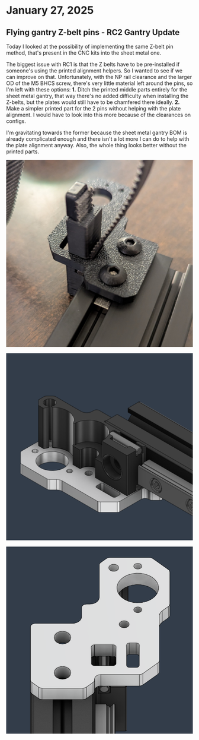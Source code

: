 # January 27, 2025
## Flying gantry Z-belt pins - RC2 Gantry Update
Today I looked at the possibility of implementing the same Z-belt pin method, that's present in the CNC kits into the sheet metal one.

The biggest issue with RC1 is that the Z belts have to be pre-installed if someone's using the printed alignment helpers. So I wanted to see if we can improve on that. Unfortunately, with the NP rail clearance and the larger OD of the M5 BHCS screw, there's very little material left around the pins, so I'm left with these options:
**1.** Ditch the printed middle parts entirely for the sheet metal gantry, that way there's no added difficulty when installing the Z-belts, but the plates would still have to be chamfered there ideally.
**2.** Make a simpler printed part for the 2 pins without helping with the plate alignment. I would have to look into this more because of the clearances on configs.

I'm gravitating towards the former because the sheet metal gantry BOM is already complicated enough and there isn't a lot more I can do to help with the plate alignment anyway. Also, the whole thing looks better without the printed parts.

![1](Dev_images/27_01_2025/27_01_2025_1.jpg)

![2](Dev_images/27_01_2025/27_01_2025_2.png)

![3](Dev_images/27_01_2025/27_01_2025_3.png)
